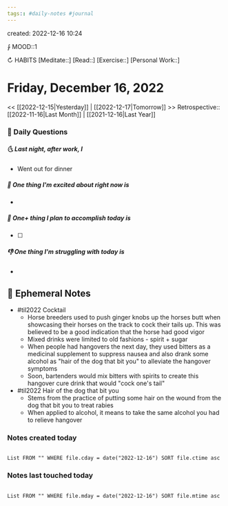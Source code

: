 ```yaml
---
tags:: #daily-notes #journal
---
```

created: 2022-12-16 10:24

⨑ MOOD::1

↻ HABITS
[Meditate::]
[Read::]
[Exercise::]
[Personal Work::]

# Friday, December 16, 2022

\<\< [[2022-12-15|Yesterday]] | [[2022-12-17|Tomorrow]] >>
Retrospective:: [[2022-11-16|Last Month]] | [[2021-12-16|Last Year]]

### 📅 Daily Questions

##### 🌜 Last night, after work, I

- Went out for dinner

##### 🙌 One thing I'm excited about right now is

-

##### 🚀 One+ thing I plan to accomplish today is

- [ ]

##### 👎 One thing I'm struggling with today is

-

## 📝 Ephemeral Notes

- #til2022 Cocktail
  - Horse breeders used to push ginger knobs up the horses butt when showcasing their horses on the track to cock their tails up. This was believed to be a good indication that the horse had good vigor
  - Mixed drinks were limited to old fashions - spirit + sugar
  - When people had hangovers the next day, they used bitters as a medicinal supplement to suppress nausea and also drank some alcohol as "hair of the dog that bit you" to alleviate the hangover symptoms
  - Soon, bartenders would mix bitters with spirits to create this hangover cure drink that would "cock one's tail"
- #til2022 Hair of the dog that bit you
  - Stems from the practice of putting some hair on the wound from the dog that bit you to treat rabies
  - When applied to alcohol, it means to take the same alcohol you had to relieve hangover

### Notes created today

```dataview

List FROM "" WHERE file.cday = date("2022-12-16") SORT file.ctime asc

```

### Notes last touched today

```dataview

List FROM "" WHERE file.mday = date("2022-12-16") SORT file.mtime asc

```
